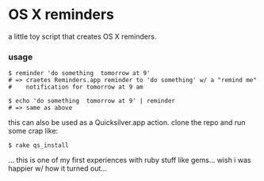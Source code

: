 # OS X reminders

a little toy script that creates OS X reminders.

### usage

    $ reminder 'do something  tomorrow at 9'
    # => craetes Reminders.app reminder to 'do something' w/ a "remind me"
    #    notification for tomorrow at 9 am

    $ echo 'do something  tomorrow at 9' | reminder
    # => same as above

this can also be used as a Quicksilver.app action.  clone the repo and run some crap like:

    $ rake qs_install

... this is one of my first experiences with ruby stuff like gems... wish i was happier w/ how it turned out...